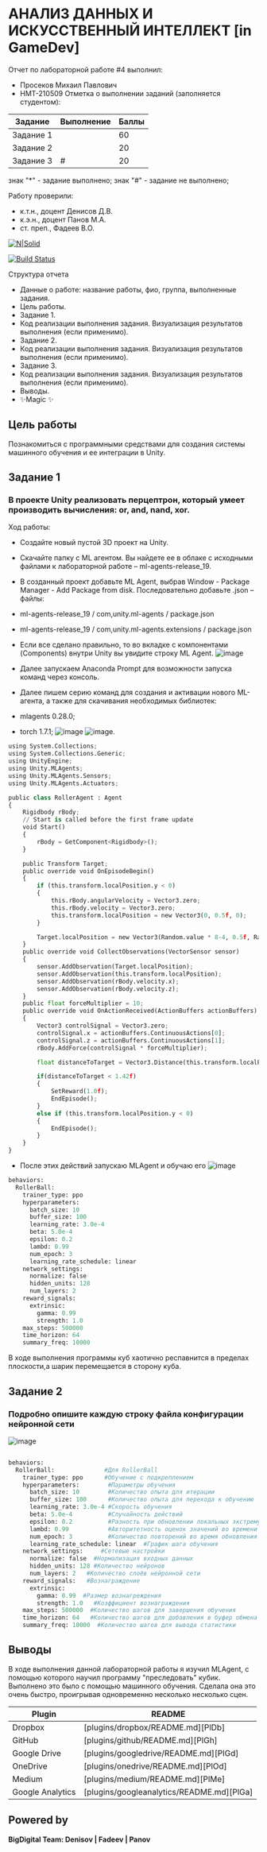# АНАЛИЗ ДАННЫХ И ИСКУССТВЕННЫЙ ИНТЕЛЛЕКТ [in GameDev]
Отчет по лабораторной работе #4 выполнил:
- Просеков Михаил Павлович
- НМТ-210509
Отметка о выполнении заданий (заполняется студентом):

| Задание | Выполнение | Баллы |
| ------ | ------ | ------ |
| Задание 1 |  | 60 |
| Задание 2 |  | 20 |
| Задание 3 | # | 20 |

знак "*" - задание выполнено; знак "#" - задание не выполнено;

Работу проверили:
- к.т.н., доцент Денисов Д.В.
- к.э.н., доцент Панов М.А.
- ст. преп., Фадеев В.О.

[![N|Solid](https://cldup.com/dTxpPi9lDf.thumb.png)](https://nodesource.com/products/nsolid)

[![Build Status](https://travis-ci.org/joemccann/dillinger.svg?branch=master)](https://travis-ci.org/joemccann/dillinger)

Структура отчета

- Данные о работе: название работы, фио, группа, выполненные задания.
- Цель работы.
- Задание 1.
- Код реализации выполнения задания. Визуализация результатов выполнения (если применимо).
- Задание 2.
- Код реализации выполнения задания. Визуализация результатов выполнения (если применимо).
- Задание 3.
- Код реализации выполнения задания. Визуализация результатов выполнения (если применимо).
- Выводы.
- ✨Magic ✨

## Цель работы
Познакомиться с программными средствами для создания системы машинного обучения и ее интеграции в Unity.

## Задание 1
### В проекте Unity реализовать перцептрон, который умеет производить вычисления: or, and, nand, xor.
Ход работы:
- Создайте новый пустой 3D проект на Unity.
- Скачайте папку с ML агентом. Вы найдете ее в облаке с исходными
файлами к лабораторной работе – ml-agents-release_19.
- В созданный проект добавьте ML Agent, выбрав Window - Package
Manager - Add Package from disk. Последовательно добавьте .json –
файлы:
- ml-agents-release_19 / com,unity.ml-agents / package.json
- ml-agents-release_19 / com,unity.ml-agents.extensions / package.json
- Если все сделано правильно, то во вкладке с компонентами
(Components) внутри Unity вы увидите строку ML Agent.
![image](https://user-images.githubusercontent.com/113620568/196039064-3ed1281b-efd6-496b-bb21-d359d947d3f6.png)

- Далее запускаем Anaconda Prompt для возможности запуска команд
через консоль.
- Далее пишем серию команд для создания и активации нового ML-
агента, а также для скачивания необходимых библиотек:
- mlagents 0.28.0;
- torch 1.7.1;
![image](https://user-images.githubusercontent.com/113620568/196039111-c78e5d01-d2e8-4861-886d-10ade84da3ac.png)
![image](https://user-images.githubusercontent.com/113620568/196039129-f17a5c9c-ca0c-49c8-b482-d7fbdd7d3d07.png).
```py
using System.Collections;
using System.Collections.Generic;
using UnityEngine;
using Unity.MLAgents;
using Unity.MLAgents.Sensors;
using Unity.MLAgents.Actuators;

public class RollerAgent : Agent
{
    Rigidbody rBody;
    // Start is called before the first frame update
    void Start()
    {
        rBody = GetComponent<Rigidbody>();
    }

    public Transform Target;
    public override void OnEpisodeBegin()
    {
        if (this.transform.localPosition.y < 0)
        {
            this.rBody.angularVelocity = Vector3.zero;
            this.rBody.velocity = Vector3.zero;
            this.transform.localPosition = new Vector3(0, 0.5f, 0);
        }

        Target.localPosition = new Vector3(Random.value * 8-4, 0.5f, Random.value * 8-4);
    }
    public override void CollectObservations(VectorSensor sensor)
    {
        sensor.AddObservation(Target.localPosition);
        sensor.AddObservation(this.transform.localPosition);
        sensor.AddObservation(rBody.velocity.x);
        sensor.AddObservation(rBody.velocity.z);
    }
    public float forceMultiplier = 10;
    public override void OnActionReceived(ActionBuffers actionBuffers)
    {
        Vector3 controlSignal = Vector3.zero;
        controlSignal.x = actionBuffers.ContinuousActions[0];
        controlSignal.z = actionBuffers.ContinuousActions[1];
        rBody.AddForce(controlSignal * forceMultiplier);

        float distanceToTarget = Vector3.Distance(this.transform.localPosition, Target.localPosition);

        if(distanceToTarget < 1.42f)
        {
            SetReward(1.0f);
            EndEpisode();
        }
        else if (this.transform.localPosition.y < 0)
        {
            EndEpisode();
        }
    }
}
```
- После этих действий запускаю MLAgent и обучаю его
![image](https://user-images.githubusercontent.com/113620568/196039577-3a79c626-9482-46e3-8863-62df17644947.png)
```py
behaviors:
  RollerBall:
    trainer_type: ppo
    hyperparameters:
      batch_size: 10
      buffer_size: 100
      learning_rate: 3.0e-4
      beta: 5.0e-4
      epsilon: 0.2
      lambd: 0.99
      num_epoch: 3
      learning_rate_schedule: linear
    network_settings:
      normalize: false
      hidden_units: 128
      num_layers: 2
    reward_signals:
      extrinsic:
        gamma: 0.99
        strength: 1.0
    max_steps: 500000
    time_horizon: 64
    summary_freq: 10000
```
В ходе выполнения программы куб хаотично респавнится в пределах плоскости,а шарик перемещается в сторону куба.



## Задание 2
### Подробно опишите каждую строку файла конфигурации нейронной сети

![image](https://user-images.githubusercontent.com/113620568/196041318-bc72ed76-a418-4f40-902e-762e25e519c9.png)

```py

behaviors:
  RollerBall:              #Для RollerBall
    trainer_type: ppo      #Обучение с подкреплением
    hyperparameters:        #Параметры обучения
      batch_size: 10        #Количество опыта для итерации
      buffer_size: 100      #Количество опыта для перехода к обучению
      learning_rate: 3.0e-4 #Скорость обучения
      beta: 5.0e-4          #Случайность действий
      epsilon: 0.2          #Разность при обновлении локальных экстремумов старой и новой версии
      lambd: 0.99           #Авторитетность оценок значений во времени
      num_epoch: 3          #Количество повторений во время обновления локальных экстремумов
      learning_rate_schedule: linear  #График шага обучения
    network_settings:     #Сетевые настройки
      normalize: false  #Нормализация входных данных
      hidden_units: 128 #Количество нейронов
      num_layers: 2   #Количество слоёв нейронной сети
    reward_signals:   #Вознаграждение
      extrinsic:
        gamma: 0.99  #Размер вознагреждения
        strength: 1.0   #Коэффициент вознаграждения
    max_steps: 500000  #Количество шагов для завершения обучения
    time_horizon: 64   #Количество шагов для добавления в буфер обмена
    summary_freq: 10000  #Количество шагов для вывода статистики

```





## Выводы

В ходе выполнения данной лабораторной работы я изучил MLAgent, с помощью которого научил программу "преследовать" кубик. Выполнено это было с помощью машинного обучения. Сделала она это очень быстро, проигрывая одновременно несколько несколько сцен.

| Plugin | README |
| ------ | ------ |
| Dropbox | [plugins/dropbox/README.md][PlDb] |
| GitHub | [plugins/github/README.md][PlGh] |
| Google Drive | [plugins/googledrive/README.md][PlGd] |
| OneDrive | [plugins/onedrive/README.md][PlOd] |
| Medium | [plugins/medium/README.md][PlMe] |
| Google Analytics | [plugins/googleanalytics/README.md][PlGa] |

## Powered by

**BigDigital Team: Denisov | Fadeev | Panov**
